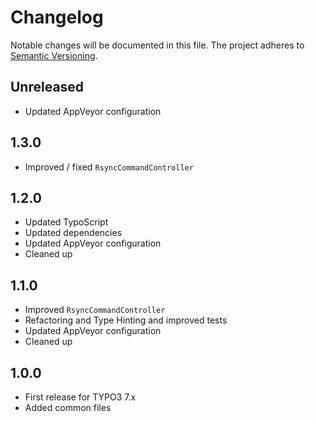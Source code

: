 Changelog
=========

Notable changes will be documented in this file. The project adheres to [Semantic Versioning].

Unreleased
----------

* Updated AppVeyor configuration

1.3.0
-----

* Improved / fixed `RsyncCommandController`

1.2.0
-----

* Updated TypoScript
* Updated dependencies
* Updated AppVeyor configuration
* Cleaned up

1.1.0
-----

* Improved `RsyncCommandController`
* Refactoring and Type Hinting and improved tests
* Updated AppVeyor configuration
* Cleaned up

1.0.0
-----

* First release for TYPO3 7.x
* Added common files

[Semantic Versioning]: http://semver.org "Semantic Versioning"